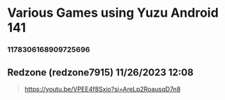 # Various Games using Yuzu Android 141
### 1178306168909725696
## Redzone (redzone7915) 11/26/2023 12:08 

> https://youtu.be/VPEE4f8Sxio?si=AreLp2RoausqD7n8


